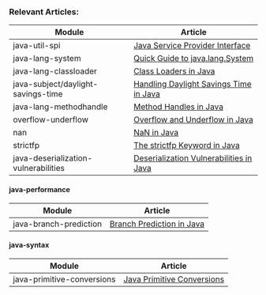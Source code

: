 ### Relevant Articles: 

Module | Article
--|--
java-util-spi | [Java Service Provider Interface](http://www.baeldung.com/java-spi)
java-lang-system | [Quick Guide to java.lang.System](http://www.baeldung.com/java-lang-system)
java-lang-classloader | [Class Loaders in Java](http://www.baeldung.com/java-classloaders)
java-subject/daylight-savings-time | [Handling Daylight Savings Time in Java](http://www.baeldung.com/java-daylight-savings)
java-lang-methodhandle | [Method Handles in Java](http://www.baeldung.com/java-method-handles)
overflow-underflow | [Overflow and Underflow in Java](https://www.baeldung.com/java-overflow-underflow)
nan | [NaN in Java](https://www.baeldung.com/java-not-a-number)
strictfp | [The strictfp Keyword in Java](https://www.baeldung.com/java-strictfp)
java-deserialization-vulnerabilities | [Deserialization Vulnerabilities in Java](https://www.baeldung.com/java-deserialization-vulnerabilities)

#### java-performance
Module | Article
--|--
java-branch-prediction | [Branch Prediction in Java](https://www.baeldung.com/java-branch-prediction)	

#### java-syntax
Module | Article
--|--
java-primitive-conversions | [Java Primitive Conversions](https://www.baeldung.com/java-primitive-conversions)